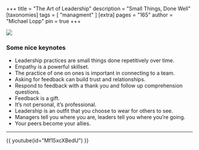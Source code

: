 +++
title = "The Art of Leadership"
description = "Small Things, Done Well"
[taxonomies]
tags = [ "managment" ]
[extra]
pages = "165"
author = "Michael Lopp"
pin = true
+++

<a target="_blank" href="https://www.amazon.de/gp/product/1492045691/ref=as_li_tl?ie=UTF8&camp=1638&creative=6742&creativeASIN=1492045691&linkCode=as2&tag=chemaclass-21&linkId=fb3840df8c33f454f2ca31cf7e1eaf02">
    <img border="0" src="https://images-na.ssl-images-amazon.com/images/I/31YOKF2IcBL._SX331_BO1,204,203,200_.jpg" >
</a>

<!-- more -->

### Some nice keynotes

- Leadership practices are small things done repetitively over time.
- Empathy is a powerful skillset.
- The practice of one on ones is important in connecting to a team.
- Asking for feedback can build trust and relationships.
- Respond to feedback with a thank you and follow up comprehension questions.
- Feedback is a gift.
- It’s not personal, it’s professional.
- Leadership is an outfit that you choose to wear for others to see.
- Managers tell you where you are, leaders tell you where you’re going.
- Your peers become your allies.

---

{{ youtube(id="Mf15xcXBedU") }}